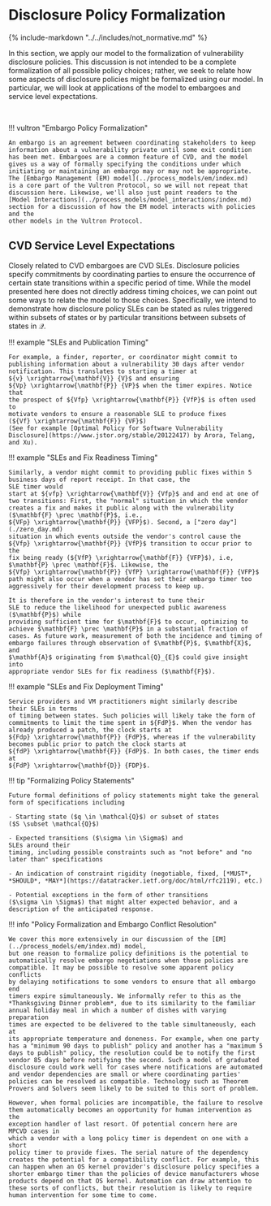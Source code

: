 # Disclosure Policy Formalization

{% include-markdown "../../includes/not_normative.md" %}

In this section, we apply our model to the formalization of
vulnerability disclosure policies. This discussion is not intended to be
a complete formalization of all possible policy choices; rather, we seek
to relate how some aspects of disclosure policies might be formalized
using our model. In particular, we will look at applications of the
model to embargoes and service level expectations.

<!-- for spacing -->
<br/>

!!! vultron "Embargo Policy Formalization"

    An embargo is an agreement between coordinating stakeholders to keep
    information about a vulnerability private until some exit condition
    has been met. Embargoes are a common feature of CVD, and the model
    gives us a way of formally specifying the conditions under which
    initiating or maintaining an embargo may or may not be appropriate.
    The [Embargo Management (EM) model](../process_models/em/index.md)
    is a core part of the Vultron Protocol, so we will not repeat that
    discussion here. Likewise, we'll also just point readers to the
    [Model Interactions](../process_models/model_interactions/index.md) 
    section for a discussion of how the EM model interacts with policies and the 
    other models in the Vultron Protocol.

## CVD Service Level Expectations

Closely related to CVD embargoes are CVD SLEs. Disclosure policies specify commitments by
coordinating parties to ensure the occurrence of certain state
transitions within a specific period of time. While the model presented
here does not directly address timing choices, we can point out some
ways to relate the model to those choices. Specifically, we intend to
demonstrate how disclosure policy SLEs can be stated as rules triggered within
subsets of states or by particular transitions between subsets of states
in $\mathcal{Q}$.

!!! example "SLEs and Publication Timing"

    For example, a finder, reporter, or coordinator might commit to
    publishing information about a vulnerability 30 days after vendor
    notification. This translates to starting a timer at
    ${v} \xrightarrow{\mathbf{V}} {V}$ and ensuring
    ${Vp} \xrightarrow{\mathbf{P}} {VP}$ when the timer expires. Notice that
    the prospect of ${Vfp} \xrightarrow{\mathbf{P}} {VfP}$ is often used to
    motivate vendors to ensure a reasonable SLE to produce fixes
    (${Vf} \xrightarrow{\mathbf{F}} {VF}$) 
    (See for example [Optimal Policy for Software Vulnerability Disclosure](https://www.jstor.org/stable/20122417) by Arora, Telang, and Xu).

!!! example "SLEs and Fix Readiness Timing"

    Similarly, a vendor might commit to providing public fixes within 5
    business days of report receipt. In that case, the
    SLE timer would
    start at ${vfp} \xrightarrow{\mathbf{V}} {Vfp}$ and and end at one of
    two transitions: First, the "normal" situation in which the vendor
    creates a fix and makes it public along with the vulnerability
    ($\mathbf{F} \prec \mathbf{P}$, i.e.,
    ${VFp} \xrightarrow{\mathbf{P}} {VFP}$). Second, a ["zero day"](./zero_day.md)
    situation in which events outside the vendor's control cause the
    ${Vfp} \xrightarrow{\mathbf{P}} {VfP}$ transition to occur prior to the
    fix being ready (${VfP} \xrightarrow{\mathbf{F}} {VFP}$), i.e,
    $\mathbf{P} \prec \mathbf{F}$. Likewise, the
    ${Vfp} \xrightarrow{\mathbf{P}} {VfP} \xrightarrow{\mathbf{F}} {VFP}$
    path might also occur when a vendor has set their embargo timer too
    aggressively for their development process to keep up.

    It is therefore in the vendor's interest to tune their
    SLE to reduce the likelihood for unexpected public awareness ($\mathbf{P}$) while
    providing sufficient time for $\mathbf{F}$ to occur, optimizing to
    achieve $\mathbf{F} \prec \mathbf{P}$ in a substantial fraction of
    cases. As future work, measurement of both the incidence and timing of
    embargo failures through observation of $\mathbf{P}$, $\mathbf{X}$, and
    $\mathbf{A}$ originating from $\mathcal{Q}_{E}$ could give insight into
    appropriate vendor SLEs for fix readiness ($\mathbf{F}$).

!!! example "SLEs and Fix Deployment Timing"

    Service providers and VM practitioners might similarly describe
    their SLEs in terms
    of timing between states. Such policies will likely take the form of
    commitments to limit the time spent in ${FdP}$. When the vendor has
    already produced a patch, the clock starts at
    ${Fdp} \xrightarrow{\mathbf{P}} {FdP}$, whereas if the vulnerability
    becomes public prior to patch the clock starts at
    ${fdP} \xrightarrow{\mathbf{F}} {FdP}$. In both cases, the timer ends at
    ${FdP} \xrightarrow{\mathbf{D}} {FDP}$.

!!! tip "Formalizing Policy Statements"

    Future formal definitions of policy statements might take the general
    form of specifications including

    - Starting state ($q \in \mathcal{Q}$) or subset of states
    ($S \subset \mathcal{Q}$)

    - Expected transitions ($\sigma \in \Sigma$) and
    SLEs around their
    timing, including possible constraints such as "not before" and "no
    later than" specifications

    - An indication of constraint rigidity (negotiable, fixed, [*MUST*,
    *SHOULD*, *MAY*](https://datatracker.ietf.org/doc/html/rfc2119), etc.)

    - Potential exceptions in the form of other transitions
    ($\sigma \in \Sigma$) that might alter expected behavior, and a
    description of the anticipated response.

!!! info "Policy Formalization and Embargo Conflict Resolution"

    We cover this more extensively in our discussion of the [EM](../process_models/em/index.md) model,
    but one reason to formalize policy definitions is the potential to
    automatically resolve embargo negotiations when those policies are
    compatible. It may be possible to resolve some apparent policy conflicts
    by delaying notifications to some vendors to ensure that all embargo end
    timers expire simultaneously. We informally refer to this as the
    *Thanksgiving Dinner problem*, due to its similarity to the familiar
    annual holiday meal in which a number of dishes with varying preparation
    times are expected to be delivered to the table simultaneously, each at
    its appropriate temperature and doneness. For example, when one party
    has a "minimum 90 days to publish" policy and another has a "maximum 5
    days to publish" policy, the resolution could be to notify the first
    vendor 85 days before notifying the second. Such a model of graduated
    disclosure could work well for cases where notifications are automated
    and vendor dependencies are small or where coordinating parties'
    policies can be resolved as compatible. Technology such as Theorem
    Provers and Solvers seem likely to be suited to this sort of problem.
    
    However, when formal policies are incompatible, the failure to resolve
    them automatically becomes an opportunity for human intervention as the
    exception handler of last resort. Of potential concern here are
    MPCVD cases in
    which a vendor with a long policy timer is dependent on one with a short
    policy timer to provide fixes. The serial nature of the dependency
    creates the potential for a compatibility conflict. For example, this
    can happen when an OS kernel provider's disclosure policy specifies a
    shorter embargo timer than the policies of device manufacturers whose
    products depend on that OS kernel. Automation can draw attention to
    these sorts of conflicts, but their resolution is likely to require
    human intervention for some time to come.
